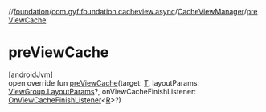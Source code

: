 //[foundation](../../../index.md)/[com.gyf.foundation.cacheview.async](../index.md)/[CacheViewManager](index.md)/[preViewCache](pre-view-cache.md)

# preViewCache

[androidJvm]\
open override fun [preViewCache](pre-view-cache.md)(target: [T](index.md), layoutParams: [ViewGroup.LayoutParams](https://developer.android.com/reference/kotlin/android/view/ViewGroup.LayoutParams.html)?, onViewCacheFinishListener: [OnViewCacheFinishListener](../../com.gyf.foundation.cacheview.callback/-on-view-cache-finish-listener/index.md)&lt;[R](index.md)&gt;?)